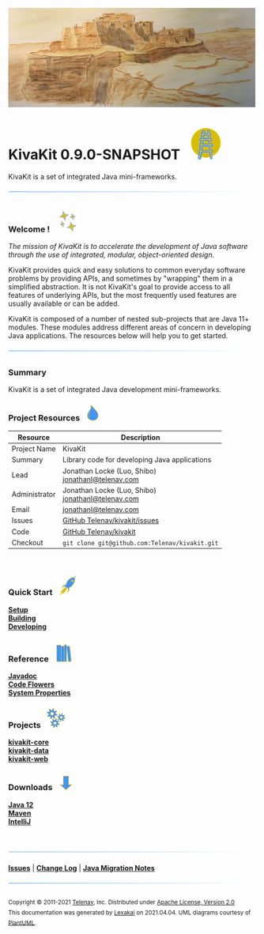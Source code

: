 ![](docs/images/kivakit-background-500.jpg)

# KivaKit 0.9.0-SNAPSHOT &nbsp;&nbsp;![](documentation/images/kivakit-64.png)

KivaKit is a set of integrated Java mini-frameworks.

![](documentation/images/horizontal-line.png)

[//]: # (start-user-text)

### Welcome <a name = "welcome"></a>! &nbsp; ![](documentation/images/stars-48.png)

*The mission of KivaKit is to accelerate the development of Java software
through the use of integrated, modular, object-oriented design.*

KivaKit provides quick and easy solutions to common everyday software problems
by providing APIs, and sometimes by "wrapping" them in a simplified abstraction.
It is not KivaKit's goal to provide access to all features of underlying APIs,
but the most frequently used features are usually available or can be added.

KivaKit is composed of a number of nested sub-projects that are Java 11+ modules.
These modules address different areas of concern in developing Java applications.
The resources below will help you to get started.

![](documentation/images/horizontal-line.png)

### Summary <a name = "summary"></a>

KivaKit is a set of integrated Java development mini-frameworks.

### Project Resources <a name = "project-resources"></a> &nbsp; ![](documentation/images/water-32.png)

| Resource     |     Description                   |
|--------------|-----------------------------------|
| Project Name | KivaKit |
| Summary | Library code for developing Java applications |
| Lead | Jonathan Locke (Luo, Shibo) <br/> [jonathanl@telenav.com](mailto:jonathanl@telenav.com) |
| Administrator | Jonathan Locke (Luo, Shibo) <br/> [jonathanl@telenav.com](mailto:jonathanl@telenav.com) |
| Email | [jonathanl@telenav.com](mailto:jonathanl@telenav.com) |
| Issues | [GitHub Telenav/kivakit/issues](https://github.com/Telenav/kivakit/issues) |
| Code | [GitHub Telenav/kivakit](https://github.com/Telenav/kivakit) |
| Checkout | `git clone git@github.com:Telenav/kivakit.git` |

<br/>

### Quick Start <a name = "quick-start"></a>&nbsp; ![](documentation/images/rocket-40.png)

[**Setup**](documentation/overview/setup.md)  
[**Building**](documentation/overview/building.md)  
[**Developing**](documentation/developing/index.md)

### Reference <a name = "reference"></a>&nbsp; ![](documentation/images/books-40.png)

[**Javadoc**](https://telenav.github.io/kivakit/javadoc)  
[**Code Flowers**](https://telenav.github.io/kivakit/codeflowers/site/index.html)  
[**System Properties**](documentation/developing/system-properties.md)

[//]: # (end-user-text)

### Projects &nbsp; ![](documentation/images/gears-40.png)

[**kivakit-core**](kivakit-core/README.md)  
[**kivakit-data**](kivakit-data/README.md)  
[**kivakit-web**](kivakit-web/README.md)

[//]: # (start-user-text)

### Downloads <a name = "downloads"></a>&nbsp; ![](documentation/images/down-arrow-32.png)

[**Java 12**](https://www.oracle.com/java/technologies/javase/jdk12-archive-downloads.html)  
[**Maven**](https://maven.apache.org/download.cgi)  
[**IntelliJ**](https://www.jetbrains.com/idea/download/)

<br/>

![](documentation/images/horizontal-line.png)

[**Issues**](https://github.com/Telenav/kivakit/issues) |
[**Change Log**](change-log.md) |
[**Java Migration Notes**](documentation/overview/java-migration-notes.md)

[//]: # (end-user-text)

![](documentation/images/horizontal-line.png)

<sub>Copyright &#169; 2011-2021 [Telenav](http://telenav.com), Inc. Distributed under [Apache License, Version 2.0](LICENSE)</sub>  
<sub>This documentation was generated by [Lexakai](https://github.com/Telenav/lexakai) on 2021.04.04. UML diagrams courtesy
of [PlantUML](http://plantuml.com).</sub>
